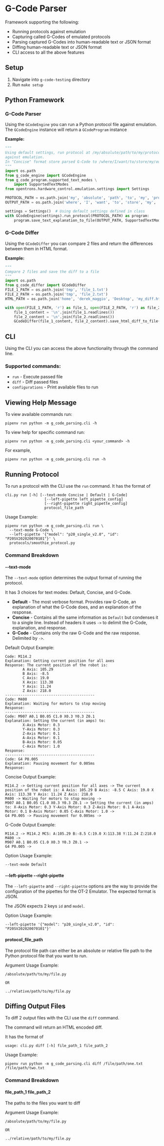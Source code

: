 # G-Code Parser

Framework supporting the following:

- Running protocols against emulation
- Capturing called G-Codes of emulated protocols
- Parsing captured G-Codes into human-readable text or JSON format
- Diffing human-readable text or JSON format
- CLI access to all the above features

## Setup

1. Navigate into `g-code-testing` directory
2. Run `make setup`

## Python Framework

### G-Code Parser

Using the `GCodeEngine` you can run a Python protocol file against emulation.
The `GCodeEngine` instance will return a `GCodeProgram` instance 

**Example:**

```python
"""
Using default settings, run protocol at /my/absolute/path/to/my/protocol.py
against emulation.
In "Concise" format store parsed G-Code to /where/I/want/to/store/my/output.txt
"""
import os.path
from g_code_engine import GCodeEngine
from g_code_program.supported_text_modes \
    import SupportedTextModes
from opentrons.hardware_control.emulation.settings import Settings

PROTOCOL_PATH = os.path.join('my', 'absolute', 'path', 'to', 'my', 'protocol.py')
OUTPUT_PATH = os.path.join('where', 'I', 'want', 'to', 'store', 'my', 'output.txt')

settings = Settings()  # Using default settings defined in class
with GCodeEngine(settings).run_protocol(PROTOCOL_PATH) as program:
    program.save_text_explanation_to_file(OUTPUT_PATH, SupportedTextModes.CONCISE)
```

### G-Code Differ

Using the `GCodeDiffer` you can compare 2 files and return the differences between
them in HTML format.

**Example:**

```python
"""
Compare 2 files and save the diff to a file
"""
import os.path
from g_code_differ import GCodeDiffer
FILE_1_PATH = os.path.join('tmp', 'file_1.txt')
FILE_2_PATH = os.path.join('tmp', 'file_2.txt')
HTML_PATH = os.path.join('home', 'derek_maggio', 'Desktop', 'my_diff.html')

with open(FILE_1_PATH, 'r') as file_1, open(FILE_2_PATH, 'r') as file_2:
    file_1_content = '\n'.join(file_1.readlines())
    file_2_content = '\n'.join(file_2.readlines())
    GCodeDiffer(file_1_content, file_2_content).save_html_diff_to_file(HTML_PATH)
```

## CLI

Using the CLI you can access the above functionality through the command line.

### Supported commands:

- `run` - Execute passed file
- `diff` - Diff passed files
- `configurations` - Print available files to run

## Viewing Help Message

To view available commands run:

```shell
pipenv run python -m g_code_parsing.cli -h
```

To view help for specific command run:

```shell
pipenv run python -m g_code_parsing.cli <your_command> -h
```

For example,

```shell
pipenv run python -m g_code_parsing.cli run -h
```

## Running Protocol

To run a protocol with the CLI use the `run` command.
It has the format of

```
cli.py run [-h] [--text-mode Concise | Default | G-Code]
                  [--left-pipette left_pipette_config]
                  [--right-pipette right_pipette_config]
                  protocol_file_path
```

Usage Example:

```shell
pipenv run python -m g_code_parsing.cli run \
  --text-mode G-Code \
  --left-pipette '{"model": "p20_single_v2.0", "id": "P20SV202020070101"}' \
  protocols/smoothie_protocol.py
```

### Command Breakdown

#### --text-mode

The `--text-mode` option determines the output format of running the protocol.

It has 3 choices for text modes: Default, Concise, and G-Code.

- **Default** - The most verbose format. Provides raw G-Code, an explanation of what the G-Code
  does, and an explanation of the response.
- **Concise** - Contains all the same information as `Default` but condenses it to a single line.
  Instead of headers it uses `->` to delimit the G-Code, explanation, and response.
- **G-Code** - Contains only the raw G-Code and the raw response. Delimited by `->`.

Default Output Example:

```
Code: M114.2
Explanation: Getting current position for all axes
Response: The current position of the robot is:
        A Axis: 105.29
        B Axis: -8.5
        C Axis: 19.0
        X Axis: 113.38
        Y Axis: 11.24
        Z Axis: 218.0
-----------------------------------------
Code: M400
Explanation: Waiting for motors to stop moving
Response:
-----------------------------------------
Code: M907 A0.1 B0.05 C1.0 X0.3 Y0.3 Z0.1
Explanation: Setting the current (in amps) to:
        X-Axis Motor: 0.3
        Y-Axis Motor: 0.3
        Z-Axis Motor: 0.1
        A-Axis Motor: 0.1
        B-Axis Motor: 0.05
        C-Axis Motor: 1.0
Response:
-----------------------------------------
Code: G4 P0.005
Explanation: Pausing movement for 0.005ms
Response:
```

Concise Output Example:

```
M114.2 -> Getting current position for all axes -> The current position of the robot is: A Axis: 105.29 B Axis: -8.5 C Axis: 19.0 X Axis: 113.38 Y Axis: 11.24 Z Axis: 218.0
M400 -> Waiting for motors to stop moving ->
M907 A0.1 B0.05 C1.0 X0.3 Y0.3 Z0.1 -> Setting the current (in amps) to: X-Axis Motor: 0.3 Y-Axis Motor: 0.3 Z-Axis Motor: 0.1 A-Axis Motor: 0.1 B-Axis Motor: 0.05 C-Axis Motor: 1.0 ->
G4 P0.005 -> Pausing movement for 0.005ms ->
```

G-Code Output Example:

```
M114.2 -> M114.2 MCS: A:105.29 B:-8.5 C:19.0 X:113.38 Y:11.24 Z:218.0
M400 ->
M907 A0.1 B0.05 C1.0 X0.3 Y0.3 Z0.1 ->
G4 P0.005 ->
```

Option Usage Example:

```shell
--text-mode Default
```

#### --left-pipette --right-pipette

The `--left-pipette` and `--right-pipette` options are the way to provide the configuration
of the pipettes for the OT-2 Emulator. The expected format is JSON.

The JSON expects 2 keys `id` and `model`.

Option Usage Example:

```shell
--left-pipette '{"model": "p20_single_v2.0", "id": "P20SV202020070101"}'
```

#### protocol_file_path

The protocol file path can either be an absolute or relative file path to the
Python protocol file that you want to run.

Argument Usage Example:

```
/absolute/path/to/my/file.py

OR

../relative/path/to/my/file.py
```

## Diffing Output Files

To diff 2 output files with the CLI use the `diff` command.

The command will return an HTML encoded diff.

It has the format of

```
usage: cli.py diff [-h] file_path_1 file_path_2
```

Usage Example:

```shell
pipenv run python -m g_code_parsing.cli diff /file/path/one.txt /file/path/two.txt
```

### Command Breakdown

#### file_path_1 file_path_2

The paths to the files you want to diff

Argument Usage Example:

```
/absolute/path/to/my/file.py

OR

../relative/path/to/my/file.py
```
